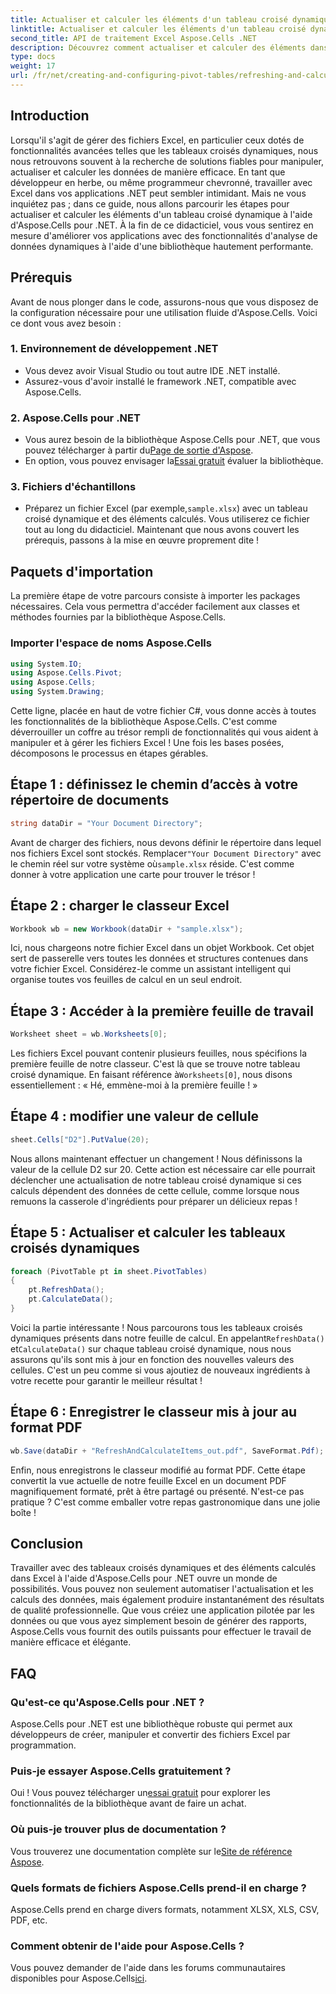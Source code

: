 ```yaml
---
title: Actualiser et calculer les éléments d'un tableau croisé dynamique dans .NET
linktitle: Actualiser et calculer les éléments d'un tableau croisé dynamique dans .NET
second_title: API de traitement Excel Aspose.Cells .NET
description: Découvrez comment actualiser et calculer des éléments dans un tableau croisé dynamique à l'aide d'Aspose.Cells pour .NET avec ce didacticiel complet, étape par étape.
type: docs
weight: 17
url: /fr/net/creating-and-configuring-pivot-tables/refreshing-and-calculating-items/
---
```

## Introduction
Lorsqu'il s'agit de gérer des fichiers Excel, en particulier ceux dotés de fonctionnalités avancées telles que les tableaux croisés dynamiques, nous nous retrouvons souvent à la recherche de solutions fiables pour manipuler, actualiser et calculer les données de manière efficace. En tant que développeur en herbe, ou même programmeur chevronné, travailler avec Excel dans vos applications .NET peut sembler intimidant. Mais ne vous inquiétez pas ; dans ce guide, nous allons parcourir les étapes pour actualiser et calculer les éléments d'un tableau croisé dynamique à l'aide d'Aspose.Cells pour .NET. À la fin de ce didacticiel, vous vous sentirez en mesure d'améliorer vos applications avec des fonctionnalités d'analyse de données dynamiques à l'aide d'une bibliothèque hautement performante.
## Prérequis
Avant de nous plonger dans le code, assurons-nous que vous disposez de la configuration nécessaire pour une utilisation fluide d'Aspose.Cells. Voici ce dont vous avez besoin :
### 1. Environnement de développement .NET
- Vous devez avoir Visual Studio ou tout autre IDE .NET installé.
- Assurez-vous d'avoir installé le framework .NET, compatible avec Aspose.Cells.
### 2. Aspose.Cells pour .NET
- Vous aurez besoin de la bibliothèque Aspose.Cells pour .NET, que vous pouvez télécharger à partir du[Page de sortie d'Aspose](https://releases.aspose.com/cells/net/).
-  En option, vous pouvez envisager la[Essai gratuit](https://releases.aspose.com/) évaluer la bibliothèque.
### 3. Fichiers d'échantillons
-  Préparez un fichier Excel (par exemple,`sample.xlsx`) avec un tableau croisé dynamique et des éléments calculés. Vous utiliserez ce fichier tout au long du didacticiel.
Maintenant que nous avons couvert les prérequis, passons à la mise en œuvre proprement dite !
## Paquets d'importation
La première étape de votre parcours consiste à importer les packages nécessaires. Cela vous permettra d'accéder facilement aux classes et méthodes fournies par la bibliothèque Aspose.Cells. 
### Importer l'espace de noms Aspose.Cells
```csharp
using System.IO;
using Aspose.Cells.Pivot;
using Aspose.Cells;
using System.Drawing;
```
Cette ligne, placée en haut de votre fichier C#, vous donne accès à toutes les fonctionnalités de la bibliothèque Aspose.Cells. C'est comme déverrouiller un coffre au trésor rempli de fonctionnalités qui vous aident à manipuler et à gérer les fichiers Excel !
Une fois les bases posées, décomposons le processus en étapes gérables.
## Étape 1 : définissez le chemin d’accès à votre répertoire de documents
```csharp
string dataDir = "Your Document Directory";
```
Avant de charger des fichiers, nous devons définir le répertoire dans lequel nos fichiers Excel sont stockés. Remplacer`"Your Document Directory"` avec le chemin réel sur votre système où`sample.xlsx` réside. C'est comme donner à votre application une carte pour trouver le trésor !
## Étape 2 : charger le classeur Excel
```csharp
Workbook wb = new Workbook(dataDir + "sample.xlsx");
```
Ici, nous chargeons notre fichier Excel dans un objet Workbook. Cet objet sert de passerelle vers toutes les données et structures contenues dans votre fichier Excel. Considérez-le comme un assistant intelligent qui organise toutes vos feuilles de calcul en un seul endroit.
## Étape 3 : Accéder à la première feuille de travail
```csharp
Worksheet sheet = wb.Worksheets[0];
```
 Les fichiers Excel pouvant contenir plusieurs feuilles, nous spécifions la première feuille de notre classeur. C'est là que se trouve notre tableau croisé dynamique. En faisant référence à`Worksheets[0]`, nous disons essentiellement : « Hé, emmène-moi à la première feuille ! »
## Étape 4 : modifier une valeur de cellule
```csharp
sheet.Cells["D2"].PutValue(20);
```
Nous allons maintenant effectuer un changement ! Nous définissons la valeur de la cellule D2 sur 20. Cette action est nécessaire car elle pourrait déclencher une actualisation de notre tableau croisé dynamique si ces calculs dépendent des données de cette cellule, comme lorsque nous remuons la casserole d'ingrédients pour préparer un délicieux repas !
## Étape 5 : Actualiser et calculer les tableaux croisés dynamiques
```csharp
foreach (PivotTable pt in sheet.PivotTables)
{
	pt.RefreshData();
	pt.CalculateData();
}
```
 Voici la partie intéressante ! Nous parcourons tous les tableaux croisés dynamiques présents dans notre feuille de calcul. En appelant`RefreshData()` et`CalculateData()` sur chaque tableau croisé dynamique, nous nous assurons qu'ils sont mis à jour en fonction des nouvelles valeurs des cellules. C'est un peu comme si vous ajoutiez de nouveaux ingrédients à votre recette pour garantir le meilleur résultat !
## Étape 6 : Enregistrer le classeur mis à jour au format PDF
```csharp
wb.Save(dataDir + "RefreshAndCalculateItems_out.pdf", SaveFormat.Pdf);
```
Enfin, nous enregistrons le classeur modifié au format PDF. Cette étape convertit la vue actuelle de notre feuille Excel en un document PDF magnifiquement formaté, prêt à être partagé ou présenté. N'est-ce pas pratique ? C'est comme emballer votre repas gastronomique dans une jolie boîte !
## Conclusion
Travailler avec des tableaux croisés dynamiques et des éléments calculés dans Excel à l'aide d'Aspose.Cells pour .NET ouvre un monde de possibilités. Vous pouvez non seulement automatiser l'actualisation et les calculs des données, mais également produire instantanément des résultats de qualité professionnelle. Que vous créiez une application pilotée par les données ou que vous ayez simplement besoin de générer des rapports, Aspose.Cells vous fournit des outils puissants pour effectuer le travail de manière efficace et élégante.
## FAQ
### Qu'est-ce qu'Aspose.Cells pour .NET ?
Aspose.Cells pour .NET est une bibliothèque robuste qui permet aux développeurs de créer, manipuler et convertir des fichiers Excel par programmation.
### Puis-je essayer Aspose.Cells gratuitement ?
 Oui ! Vous pouvez télécharger un[essai gratuit](https://releases.aspose.com/) pour explorer les fonctionnalités de la bibliothèque avant de faire un achat.
### Où puis-je trouver plus de documentation ?
 Vous trouverez une documentation complète sur le[Site de référence Aspose](https://reference.aspose.com/cells/net/).
### Quels formats de fichiers Aspose.Cells prend-il en charge ?
Aspose.Cells prend en charge divers formats, notamment XLSX, XLS, CSV, PDF, etc.
### Comment obtenir de l'aide pour Aspose.Cells ?
 Vous pouvez demander de l'aide dans les forums communautaires disponibles pour Aspose.Cells[ici](https://forum.aspose.com/c/cells/9).